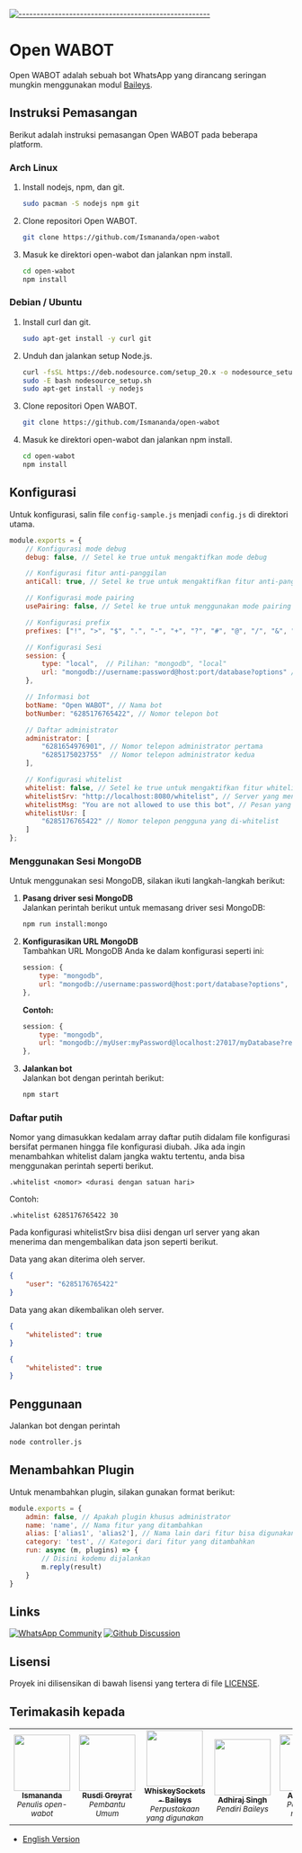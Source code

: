 [![-----------------------------------------------------](https://raw.githubusercontent.com/andreasbm/readme/master/assets/lines/colored.png)](#table-of-contents)
# Open WABOT

Open WABOT adalah sebuah bot WhatsApp yang dirancang seringan mungkin menggunakan modul [Baileys](https://github.com/WhiskeySockets/Baileys).

## Instruksi Pemasangan

Berikut adalah instruksi pemasangan Open WABOT pada beberapa platform.

### Arch Linux

1. Install nodejs, npm, dan git.
    ```bash
    sudo pacman -S nodejs npm git
    ```

2. Clone repositori Open WABOT.
    ```bash
    git clone https://github.com/Ismananda/open-wabot
    ```

3. Masuk ke direktori open-wabot dan jalankan npm install.
    ```bash
    cd open-wabot
    npm install
    ```

### Debian / Ubuntu

1. Install curl dan git.
    ```bash
    sudo apt-get install -y curl git
    ```

2. Unduh dan jalankan setup Node.js.
    ```bash
    curl -fsSL https://deb.nodesource.com/setup_20.x -o nodesource_setup.sh
    sudo -E bash nodesource_setup.sh
    sudo apt-get install -y nodejs
    ```

3. Clone repositori Open WABOT.
    ```bash
    git clone https://github.com/Ismananda/open-wabot
    ```

4. Masuk ke direktori open-wabot dan jalankan npm install.
    ```bash
    cd open-wabot
    npm install
    ```

## Konfigurasi

Untuk konfigurasi, salin file `config-sample.js` menjadi `config.js` di direktori utama.
```js
module.exports = {
    // Konfigurasi mode debug
    debug: false, // Setel ke true untuk mengaktifkan mode debug

    // Konfigurasi fitur anti-panggilan
    antiCall: true, // Setel ke true untuk mengaktifkan fitur anti-panggilan

    // Konfigurasi mode pairing
    usePairing: false, // Setel ke true untuk menggunakan mode pairing

    // Konfigurasi prefix
    prefixes: ["!", ">", "$", ".", "-", "+", "?", "#", "@", "/", "&", ",", "ow!"], // Tambahkan karakter yang ingin Anda gunakan sebagai prefix

    // Konfigurasi Sesi
    session: {
        type: "local",  // Pilihan: "mongodb", "local"
        url: "mongodb://username:password@host:port/database?options" // Dibutuhkan untuk MongoDB (opsional)
    },

    // Informasi bot
    botName: "Open WABOT", // Nama bot
    botNumber: "6285176765422", // Nomor telepon bot

    // Daftar administrator
    administrator: [
        "6281654976901", // Nomor telepon administrator pertama
        "6285175023755"  // Nomor telepon administrator kedua
    ],

    // Konfigurasi whitelist
    whitelist: false, // Setel ke true untuk mengaktifkan fitur whitelist
    whitelistSrv: "http://localhost:8080/whitelist", // Server yang menyediakan daftar putih
    whitelistMsg: "You are not allowed to use this bot", // Pesan yang dikirim kepada pengguna saat mereka tidak ada di daftar putih
    whitelistUsr: [
        "6285176765422" // Nomor telepon pengguna yang di-whitelist
    ]
};
```

### Menggunakan Sesi MongoDB
Untuk menggunakan sesi MongoDB, silakan ikuti langkah-langkah berikut:

1. **Pasang driver sesi MongoDB**  
    Jalankan perintah berikut untuk memasang driver sesi MongoDB:
    ```bash
    npm run install:mongo
    ```

2. **Konfigurasikan URL MongoDB**  
    Tambahkan URL MongoDB Anda ke dalam konfigurasi seperti ini:
    ```js
    session: {
        type: "mongodb",
        url: "mongodb://username:password@host:port/database?options",
    },
    ```
    **Contoh:**
    ```js
    session: {
        type: "mongodb",
        url: "mongodb://myUser:myPassword@localhost:27017/myDatabase?retryWrites=true&w=majority",
    },
    ```

3. **Jalankan bot**  
    Jalankan bot dengan perintah berikut:
    ```bash
    npm start
    ```

### Daftar putih

Nomor yang dimasukkan kedalam array daftar putih didalam file konfigurasi bersifat permanen hingga file konfigurasi diubah. Jika ada ingin menambahkan whitelist dalam jangka waktu tertentu, anda bisa menggunakan perintah seperti berikut.
```
.whitelist <nomor> <durasi dengan satuan hari>
```

Contoh:
```
.whitelist 6285176765422 30
```

Pada konfigurasi whitelistSrv bisa diisi dengan url server yang akan menerima dan mengembalikan data json seperti berikut.

Data yang akan diterima oleh server.
```json
{
    "user": "6285176765422"
}
```

Data yang akan dikembalikan oleh server.
```json
{
    "whitelisted": true
}
```
```json
{
    "whitelisted": true
}
```

## Penggunaan

Jalankan bot dengan perintah
```bash
node controller.js
```

## Menambahkan Plugin

Untuk menambahkan plugin, silakan gunakan format berikut:

```js
module.exports = {
    admin: false, // Apakah plugin khusus administrator
    name: 'name', // Nama fitur yang ditambahkan
    alias: ['alias1', 'alias2'], // Nama lain dari fitur bisa digunakan sebagai perintah alternatif
    category: 'test', // Kategori dari fitur yang ditambahkan
    run: async (m, plugins) => {
        // Disini kodemu dijalankan
        m.reply(result)
    }
}
```

## Links

[![WhatsApp Community](https://img.shields.io/badge/community-25D366?style=for-the-badge&logo=whatsapp&logoColor=white)](https://chat.whatsapp.com/IV57VaY23wHLSn0LdOTNmC)
[![Github Discussion](https://img.shields.io/badge/discussion-5F5F5F?style=for-the-badge&logo=github&logoColor=white)](https://github.com/Ismananda/open-wabot/discussions)

## Lisensi

Proyek ini dilisensikan di bawah lisensi yang tertera di file [LICENSE](LICENSE).

## Terimakasih kepada
<table>
  <tr>
    <td align="center"><a href="https://github.com/Ismananda"><img src="https://github.com/Ismananda.png?size=100" width="100px;" alt=""/><br /><sub><b>Ismananda</b></sub></a><br /><sub><i>Penulis open-wabot</i></sub></td>
    <td align="center"><a href="https://github.com/KilluaBot"><img src="https://github.com/KilluaBot.png?size=100" width="100px;" alt=""/><br /><sub><b>Rusdi Greyrat</b></sub></a><br /><sub><i>Pembantu Umum</i></sub></td>
        <td align="center"><a href="https://github.com/WhiskeySockets/Baileys"><img src="https://github.com/WhiskeySockets.png?size=100" width="100px;" alt=""/><br /><sub><b>WhiskeySockets - Baileys</b></sub></a><br /><sub><i>Perpustakaan yang digunakan</i></sub></td>
      <td align="center"><a href="https://github.com/adiwajshing"><img src="https://github.com/adiwajshing.png?size=100" width="100px;" alt=""/><br /><sub><b>Adhiraj Singh</b></sub></a><br /><sub><i>Pendiri Baileys</i></sub></td>
      <td align="center"><a href="https://github.com/amiruldev20"><img src="https://github.com/amiruldev20.png?size=100" width="100px;" alt=""/><br /><sub><b>Amirul Dev</b></sub></a><br /><sub><i>Penulis sesi mongodb</i></sub></td>
  </tr>
</table>

- [English Version](README.md)